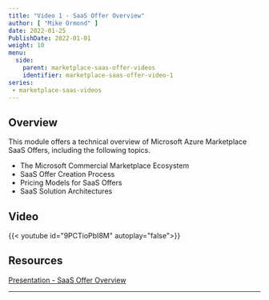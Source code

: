 ```yaml
---
title: "Video 1 - SaaS Offer Overview"
author: [ "Mike Ormond" ]
date: 2022-01-25
PublishDate: 2022-01-01
weight: 10
menu:
  side:
    parent: marketplace-saas-offer-videos
    identifier: marketplace-saas-offer-video-1
series:
 - marketplace-saas-videos    
---
```


## Overview

This module offers a technical overview of Microsoft Azure Marketplace SaaS Offers, including the following topics.

* The Microsoft Commercial Marketplace Ecosystem​
* SaaS Offer Creation Process​
* ​Pricing Models for SaaS Offers​
* SaaS Solution Architectures

## Video

{{< youtube id="9PCTioPbI8M" autoplay="false">}}

## Resources

[Presentation - SaaS Offer Overview](https://github.com/microsoft/Mastering-the-Marketplace/blob/main/saas/pdfs/01-SaaS-Offer-Overview.pdf)

---